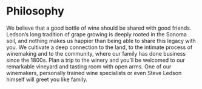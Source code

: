 # Philosophy
We believe that a good bottle of wine should be shared with good friends.  Ledson’s long tradition of grape growing is deeply rooted in the Sonoma soil, and nothing makes us happier than being able to share this legacy with you. We cultivate a deep connection to the land, to the intimate process of winemaking and to the community, where our family has done business since the 1800s. Plan a trip to the winery and you’ll be welcomed to our remarkable vineyard and tasting room with open arms. One of our winemakers, personally trained wine specialists or even Steve Ledson himself will greet you like family.
